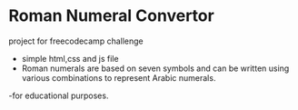 # Roman Numeral Convertor

project for freecodecamp challenge

- simple html,css and js file
- Roman numerals are based on seven symbols and can be written using various combinations to represent Arabic numerals.

-for educational purposes.